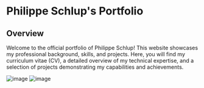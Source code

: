 # Philippe Schlup's Portfolio

## Overview
Welcome to the official portfolio of Philippe Schlup! 
This website showcases my professional background, skills, and projects. 
Here, you will find my curriculum vitae (CV), a detailed overview of my technical expertise, and a selection of projects demonstrating my capabilities and achievements.

![image](https://github.com/user-attachments/assets/481e346b-a57a-4917-a224-c24b36089e9f)
![image](https://github.com/user-attachments/assets/b7bffa63-fe1e-49dc-943c-f1e20a18e49b)
